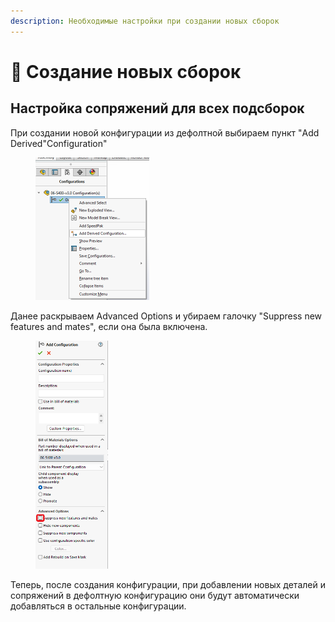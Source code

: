 ```yaml
---
description: Необходимые настройки при создании новых сборок
---
```


# 📔 Создание новых сборок

## Настройка сопряжений для всех подсборок

При создании новой конфигурации из дефолтной выбираем пункт "Add Derived"Configuration"

<figure><img src="../.gitbook/assets/Снимок экрана 2024-04-22 132028 (2).png" alt="" width="182"><figcaption></figcaption></figure>

Данее раскрываем Advanced Options и убираем галочку "Suppress new features and mates", если она была включена.

<figure><img src="../.gitbook/assets/Снимок экрана 2024-04-22 132050.png" alt="" width="116"><figcaption></figcaption></figure>

Теперь, после создания конфигурации, при добавлении новых деталей и сопряжений в дефолтную конфигурацию они будут автоматически добавляться в остальные конфигурации.

